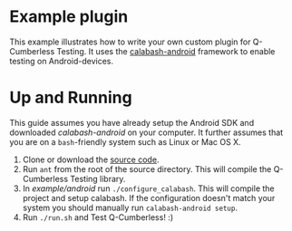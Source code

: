 Example plugin
==============

This example illustrates how to write your own custom plugin for Q-Cumberless Testing. It uses the [calabash-android](https://github.com/calabash/calabash-android) framework to enable testing on Android-devices.

Up and Running
==============

This guide assumes you have already setup the Android SDK and downloaded _calabash-android_ on your computer. It further assumes that you are on a `bash`-friendly system such as Linux or Mac OS X.

1. Clone or download the [source code](https://github.com/black-knight/Q-Cumberless-Testing/zipball/master).
2. Run `ant` from the root of the source directory. This will compile the Q-Cumberless Testing library.
3. In _example/android_ run `./configure_calabash`. This will compile the project and setup calabash. If the configuration doesn't match your system you should manually run `calabash-android setup`.
4. Run `./run.sh` and Test Q-Cumberless! :)

